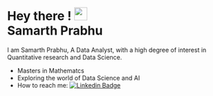 
<h1>
  Hey there !
  <img src="https://media.giphy.com/media/hvRJCLFzcasrR4ia7z/giphy.gif", width="30" height="30"/> <br>
   Samarth Prabhu
</h1>

I am Samarth Prabhu, A Data Analyst, with a high degree of interest in Quantitative research and Data Science. 
- Masters in Mathematcs
- Exploring the world of Data Science and AI
- How to reach me: [![Linkedin Badge](https://img.shields.io/badge/-Samarth-blue?style=flat&logo=Linkedin&logoColor=white)](http://www.linkedin.com/in/samarth-prabhu)
